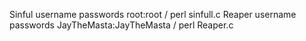 Sinful username passwords root:root    / perl sinfull.c
Reaper username passwords JayTheMasta:JayTheMasta    / perl Reaper.c
